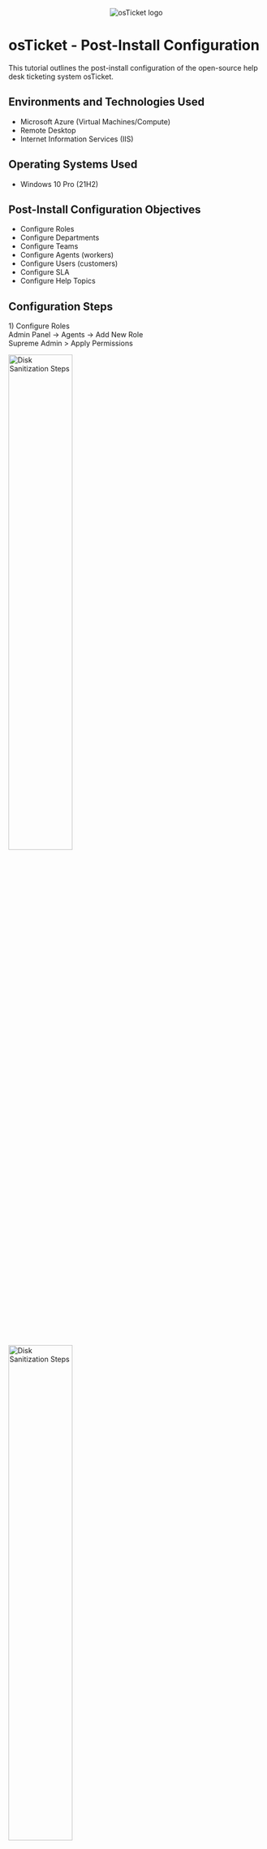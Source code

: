 <p align="center">
<img src="https://i.imgur.com/Clzj7Xs.png" alt="osTicket logo"/>
</p>

<h1>osTicket - Post-Install Configuration</h1>
This tutorial outlines the post-install configuration of the open-source help desk ticketing system osTicket.<br />

<h2>Environments and Technologies Used</h2>

- Microsoft Azure (Virtual Machines/Compute)
- Remote Desktop
- Internet Information Services (IIS)

<h2>Operating Systems Used </h2>

- Windows 10 Pro</b> (21H2)

<h2>Post-Install Configuration Objectives</h2>

- Configure Roles
- Configure Departments
- Configure Teams
- Configure Agents (workers)
- Configure Users (customers)
- Configure SLA
- Configure Help Topics

<h2>Configuration Steps</h2>

<p>
1) Configure Roles<br>
Admin Panel -> Agents -> Add New Role <br>
Supreme Admin > Apply Permissions
</p>
<p>
<img src="https://i.imgur.com/xGrbVKt.png" height="50%" width="50%" alt="Disk Sanitization Steps"/>
<img src="https://i.imgur.com/KDb4Z2i.png" height="50%" width="50%" alt="Disk Sanitization Steps"/>
</p>
<br />

<p>
2) Configure Departments<br>
Admin Panel -> Agents -> Add New Department<br>
- Add System Administrators<br>
</p>
<p>
<img src="https://i.imgur.com/NtoG6a3.png" height="70%" width="70%" alt="Disk Sanitization Steps"/><br>
<img src="https://imgur.com/yCuLEBl.png" height="40%" width="40%" alt="Disk Sanitization Steps"/>
</p>
<br />

<p>
3) Configure Teams<br>
Admin Panel -> Agents -> Teams<br>
Level I Support<br>
-Add Level II Support<br>
-Add Members (Employees)
</p>
<p>
<img src="https://i.imgur.com/6Psc8qK.png" height="70%" width="70%" alt="Disk Sanitization Steps"/>
<img src="https://i.imgur.com/tE7obLj.png" height="50%" width="50%" alt="Disk Sanitization Steps"/>
</p>
<br />

<p>
4) Allow anyone to create tickets<br>
Admin Panel -> Settings -> User Settings<br>
Registration Required: Require registration and login to create tickets<br>
</p>
<p>
<img src="https://i.imgur.com/hfSWK8m.png" height="50%" width="50%" alt="Disk Sanitization Steps"/>
</p>
<br />

<p>
5) Configure Agents (workers) <br>
Admin Panel -> Agents -> Add New Agent<br>
-Configure each agents access and permission<br>
</p>
<p>
<img src="https://i.imgur.com/S6k3Axi.png" height="50%" width="50%" alt="Disk Sanitization Steps"/>
</p>
<br />

<p>
6) Configure Users (customers) <br>
Agent Panel -> Users -> Add User (Employees)
</p>
<p>
<img src="https://i.imgur.com/Cnm6nj3.png" height="50%" width="50%" alt="Disk Sanitization Steps"/>
</p>
<br />

<p>
7) Configure SLA (Service Level Agreements) *How fast a ticket should be answered<br>
Admin Panel -> Manage -> SLA <br>
*Sev-A (1 hour, 24/7) <br>
*Sev-B (4 hours, 24/7) <br>
*Sev-C (8 hours, business hours) <br>
</p>
<p>
<img src="https://i.imgur.com/j726jUo.png" height="50%" width="50%" alt="Disk Sanitization Steps"/>
</p>
<br />
